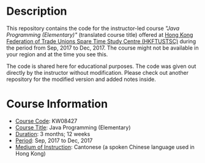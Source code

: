 # Description 
This repository contains the code for the instructor-led course *"Java Programming (Elementary)"* (translated course title) offered at [Hong Kong Federation of Trade Unions Spare Time Study Centre (HKFTUSTSC)](https://www.hkftustsc.org/info/index2.html) during the period from Sep, 2017 to Dec, 2017. The course might not be available in your region and at the time you see this. 

The code is shared here for educational purposes. The code was given out directly by the instructor without modification. Please check out another repository for the modified version and added notes inside. 

# Course Information
- <ins>Course Code</ins>: KW08427
- <ins>Course Title</ins>: Java Programming (Elementary)
- <ins>Duration</ins>: 3 months; 12 weeks 
- <ins>Period</ins>: Sep, 2017 to Dec, 2017
- <ins>Medium of Instruction</ins>: Cantonese (a spoken Chinese language used in Hong Kong) 
